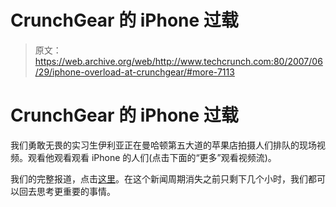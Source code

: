# CrunchGear 的 iPhone 过载

> 原文：<https://web.archive.org/web/http://www.techcrunch.com:80/2007/06/29/iphone-overload-at-crunchgear/#more-7113>

# CrunchGear 的 iPhone 过载

我们勇敢无畏的实习生伊利亚正在曼哈顿第五大道的苹果店拍摄人们排队的现场视频。观看他观看观看 iPhone 的人们(点击下面的“更多”观看视频流)。

我们的完整报道，点击[这里](https://web.archive.org/web/20210125004818/http://crunchgear.com/category/iphone)。在这个新闻周期消失之前只剩下几个小时，我们都可以回去思考更重要的事情。
